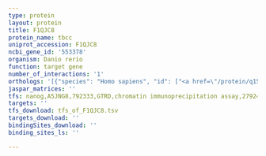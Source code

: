 ```yaml
---
type: protein
layout: protein
title: F1QJC8
protein_name: tbcc
uniprot_accession: F1QJC8
ncbi_gene_id: '553378'
organism: Danio rerio
function: target gene
number_of_interactions: '1'
orthologs: '[{"species": "Homo sapiens", "id": ["<a href=\"/protein/q15814\">Q15814</a>"]}, {"species": "Mus musculus", "id": ["<a href=\"/protein/a0a0r4j0m1\">A0A0R4J0M1</a>"]}, {"species": "Rattus norvegicus", "id": ["<a href=\"/protein/b2guz7\">B2GUZ7</a>"]}, {"species": "Drosophila melanogaster", "id": ["<a href=\"/protein/q95tp0\">Q95TP0</a>"]}, {"species": "Caenorhabditis elegans", "id": ["<a href=\"/protein/q3v5j2\">Q3V5J2</a>"]}]'
jaspar_matrices: ''
tfs: nanog,A5JNG8,792333,GTRD,chromatin immunoprecipitation assay,27924024%5Buid%5D,No
targets: ''
tfs_download: tfs_of_F1QJC8.tsv
targets_download: ''
bindingSites_download: ''
binding_sites_ls: ''

---
```

